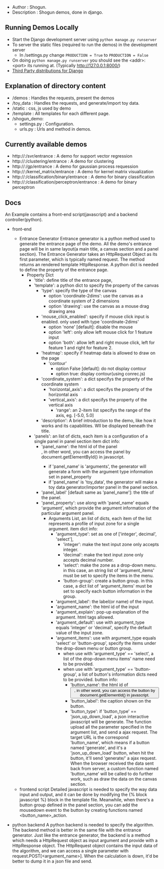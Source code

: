 - Author : Shogun.
- Description : Shogun demos, done in django.

Running Demos Locally
----------------------

- Start the  Django development server using `python manage.py runserver`
- To server the static files (required to run the demos) in the development server
	- In /settings.py change `PRODUCTION = True` to `PRODUCTION = False` 
- On doing `python manage.py runserver` you should see the \<addr\>:\<port\> its running at. (Typically http://127.0.0.1:8000/)
- <a href='https://code.djangoproject.com/wiki/Distributions'> Third Party distributions for Django </a>

Explanation of directory content
---------------------------------

  - /demos	: Handles the requests, present the demos
  - /toy_data	: Handles the requests, and generate/import toy data.
  - /static	: css, js used by demo
  - /template	: All templates for each different page.
  - /shogun_demo:
	- settings.py	: Configuration.
	- urls.py	: Urls and method in demos.

Currently available demos
---------------------------

  - http://<addr>:<port>/svr/entrance				: A demo for support vector regression
  - http://<addr>:<port>/clustering/entrance			: A demo for clustering
  - http://<addr>:<port>/gp/entrance				: A demo for gaussian process requession
  - http://<addr>:<port>/kernel_matrix/entrance			: A demo for kernel matrix visualization
  - http://<addr>:<port>/classification/binary/entrance		: A demo for binary classification
  - http://<addr>:<port>/classification/perceptron/entrance	: A demo for binary perceptron

Docs
------
  An Example contains a front-end script(javascript) and a backend controller(python).
  - front-end
    - Entrance Generator
      Entrance generator is a python method used to generate the entrance page of the demo. All the demo's entrance page will be in same layout(a main title, a canvas section and a panel section). The Entrance Generator takes an HttpRequest Object as its first parameter, which is typically named request. The method returns an rendered template HttpResponse. A python dict is needed to define the property of the entrance page. 
      - Property Dict
        - 'title': define title of the entrance page,
        - 'template': a python dict to specify the property of the canvas
          - 'type': specify the type of the canvas
            - option 'coordinate-2dims': use the canvas as a coordinate system of 2 dimensions
            - option 'drawing': use the canvas as a mouse drag drawing area
          - 'mouse_click_enabled': specify if mouse click input is enabled. only used with type 'coordinate-2dims'
            - option 'none' [default]: disable the mouse
            - option 'left': only allow left mouse click for 1 feature input
            - option 'both': allow left and right mouse click, left for feature 1 and right for feature 2.
          - 'heatmap': specify if heatmap data is allowed to draw on the page
            - 'contour' 
              - option False [default]: do not display contour
              - option true: display contour(using conrec.js)
          - 'coordinate_system': a dict specifys the property of the coordinate system
            - 'horizontal_axis': a dict specifys the property of the horizontal axis
            - 'vertical_axis': a dict specifys the property of the vertical axis
              - 'range': an 2-item list specifys the range of the axis, eg. [-5.0, 5.0]
          - 'description': A brief introduction to the demo, like how it works and its capabilities. Wll be displayed beneath the title.
        - 'panels': an list of dicts, each item is a configuration of a single panel in panel section
            item dict info:
            - 'panel_name': the html id of the panel <div>, in other word, you can access the panel by document.getElementById() in javascript.
              - if 'panel_name' is 'arguments', the generator will generate a form with the argument type information set in panel_property
              - if 'panel_name' is 'toy_data', the generator will make a toy data generator/importer panel in the panel section.
            - 'panel_label' [default same as 'panel_name']: the title of the panel.
            - 'panel_property': use along with 'panel_name' equals 'argument', which provide the argument information of the particular argument panel.
              - Arguments List, an list of dicts, each item of the list represents a profile of input zone for a single argument.
                item dict info:
                - 'argument_type': set as one of ['integer', decimal', 'select'],
                  - 'integer': make the text input zone only accepts integer.
                  - 'decimal': make the text input zone only accepts decimal number.
                  - 'select': make the zone as a drop-down menu. in this case, an string list of 'argument_items' must be set to specify the items in the menu. 
                  - 'button-group': create a button group. in this case, a dict list of 'argument_items' must be set to specify each button information in the group.
                - 'argument_label': the label(or name) of the input.
                - 'argument_name': the html id of the input
                - 'argument_explain': pop-up explanation of the argument. html tags allowed.
                - 'argument_default': use with argument_type equals 'integer' or 'decimal', specify the default value of the input zone.
                - 'argument_items': use with argument_type equals 'select' or 'button-group', specify the items under the drop-down menu or button group.
                  - when use with 'argument_type' == 'select', a list of the drop-down menu items' name need to be provided.
                  - when use with 'argument_type' == 'button-group', a list of button's information dicts need to be provided.
                    button info:
                    - 'button_name': the html id of <button>, in other word, you can access the button by document.getElementId() in javascript.
                    - 'button_label': the caption shown on the button.
                    - 'button_type': if 'button_type' == 'json_up_down_load', a json interactive javascript will be generate. The function upload all the parameter specified in the argument list, and send a ajax request. The target URL is the correspond 'button_name', which means if a button named 'generate', and it's a 'json_up_down_load' button, when hit the button, it'll send 'generate/' a ajax request. When the browser received the data sent back from server, a custom function named 'button_name' will be called to do further work, such as draw the data on the canvas section.
    - frontend script
      Detailed javascript is needed to specify the way data input and output, and it can be done by modifying the {% block javascript %} block in the template file. Meanwhile, when there's a button group defined in the panel section, you can add the mousedown event to the button by creating functions named <button_name>_action.

- python backend
    A python backend is needed to specify the algorithm. The backend method is better in the same file with the entrance generator. Just like the entrance generator, the backend is a method which needs a HttpRequest object as input argument and provide with a HttpResponse object. The HttpRequest object contains the input data of the algorithm, and we can access a single parameter with request.POST[<argument_name>]. When the calculation is down, it'd be better to dump it in a json file and send.
    
